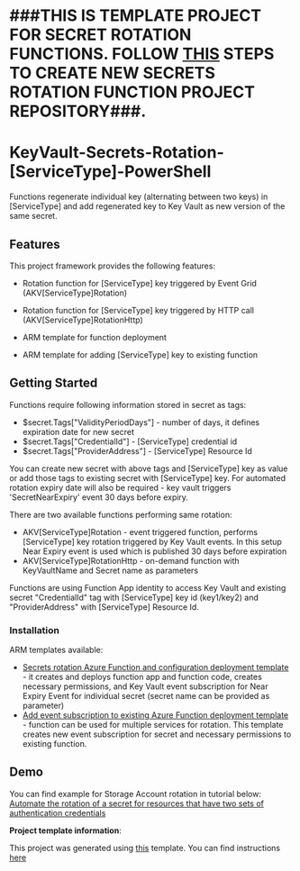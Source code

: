 # ###THIS IS TEMPLATE PROJECT FOR SECRET ROTATION FUNCTIONS. FOLLOW [THIS](https://github.com/Azure/KeyVault-Secrets-Rotation-Template-PowerShell) STEPS TO CREATE NEW SECRETS ROTATION FUNCTION PROJECT REPOSITORY###.

# KeyVault-Secrets-Rotation-[ServiceType]-PowerShell

Functions regenerate individual key (alternating between two keys) in [ServiceType] and add regenerated key to Key Vault as new version of the same secret.

## Features

This project framework provides the following features:

* Rotation function for [ServiceType] key triggered by Event Grid (AKV[ServiceType]Rotation)

* Rotation function for [ServiceType] key triggered by HTTP call (AKV[ServiceType]RotationHttp)

* ARM template for function deployment

* ARM template for adding [ServiceType] key to existing function

## Getting Started

Functions require following information stored in secret as tags:

* $secret.Tags["ValidityPeriodDays"] - number of days, it defines expiration date for new secret
* $secret.Tags["CredentialId"] - [ServiceType] credential id
* $secret.Tags["ProviderAddress"] - [ServiceType] Resource Id

You can create new secret with above tags and [ServiceType] key as value or add those tags to existing secret with [ServiceType] key. For automated rotation expiry date will also be required - key vault triggers 'SecretNearExpiry' event 30 days before expiry.

There are two available functions performing same rotation:

* AKV[ServiceType]Rotation - event triggered function, performs [ServiceType] key rotation triggered by Key Vault events. In this setup Near Expiry event is used which is published 30 days before expiration
* AKV[ServiceType]RotationHttp - on-demand function with KeyVaultName and Secret name as parameters

Functions are using Function App identity to access Key Vault and existing secret "CredentialId" tag with [ServiceType] key id (key1/key2) and "ProviderAddress" with [ServiceType] Resource Id.

### Installation

ARM templates available:

* [Secrets rotation Azure Function and configuration deployment template](https://github.com/Azure/KeyVault-Secrets-Rotation-Template-PowerShell/blob/main/ARM-Templates/Readme.md) - it creates and deploys function app and function code, creates necessary permissions, and Key Vault event subscription for Near Expiry Event for individual secret (secret name can be provided as parameter)
* [Add event subscription to existing Azure Function deployment template](https://github.com/Azure/KeyVault-Secrets-Rotation-Template-PowerShell/blob/main/ARM-Templates/Readme.md) - function can be used for multiple services for rotation. This template creates new event subscription for secret and necessary permissions to existing function.

## Demo

You can find example for Storage Account rotation in tutorial below:
[Automate the rotation of a secret for resources that have two sets of authentication credentials](https://docs.microsoft.com/azure/key-vault/secrets/tutorial-rotation-dual)

**Project template information**:

This project was generated using [this](https://github.com/Azure/KeyVault-Secrets-Rotation-Template-PowerShell) template. You can find instructions [here](https://github.com/Azure/KeyVault-Secrets-Rotation-Template-PowerShell/blob/main/Project-Template-Instructions.md)
